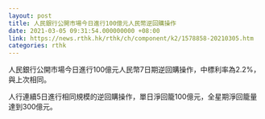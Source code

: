 ```yaml
---
layout: post
title: 人民銀行公開市場今日進行100億元人民幣逆回購操作
date: 2021-03-05 09:31:54.000000000 +08:00
link: https://news.rthk.hk/rthk/ch/component/k2/1578858-20210305.htm
categories: rthk
---
```


人民銀行公開市場今日進行100億元人民幣7日期逆回購操作，中標利率為2.2%，與上次相同。

人行連續5日進行相同規模的逆回購操作，單日淨回籠100億元，全星期淨回籠量達到300億元。
